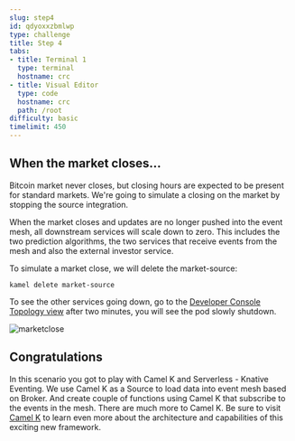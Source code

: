 ```yaml
---
slug: step4
id: qdyoxxzbmlwp
type: challenge
title: Step 4
tabs:
- title: Terminal 1
  type: terminal
  hostname: crc
- title: Visual Editor
  type: code
  hostname: crc
  path: /root
difficulty: basic
timelimit: 450
---
```

## When the market closes...

Bitcoin market never closes, but closing hours are expected to be present for standard markets. We're going to simulate a closing on the market by stopping the source integration.

When the market closes and updates are no longer pushed into the event mesh, all downstream services will scale down to zero. This includes the two prediction algorithms, the two services that receive events from the mesh and also the external investor service.

To simulate a market close, we will delete the market-source:

```
kamel delete market-source
```

To see the other services going down, go to the [Developer Console Topology view](https://console-openshift-console-[[HOST_SUBDOMAIN]]-443-[[KATACODA_HOST]].environments.katacoda.com/topology/ns/camel-knative/graph) after two minutes, you will see the pod slowly shutdown.

![marketclose](https://raw.githubusercontent.com/openshift-instruqt/instruqt/master/assets/middleware/middleware-camelk/camel-k-eventing/Eventing-Step4-01-marketclose.png)

## Congratulations

In this scenario you got to play with Camel K and Serverless - Knative Eventing. We use Camel K as a Source to load data into event mesh based on Broker. And create couple of functions using Camel K that subscribe to the events in the mesh. There are much more to Camel K. Be sure to visit [Camel K](https://camel.apache.org/camel-k/latest/index.html) to learn even more about the architecture and capabilities of this exciting new framework.
